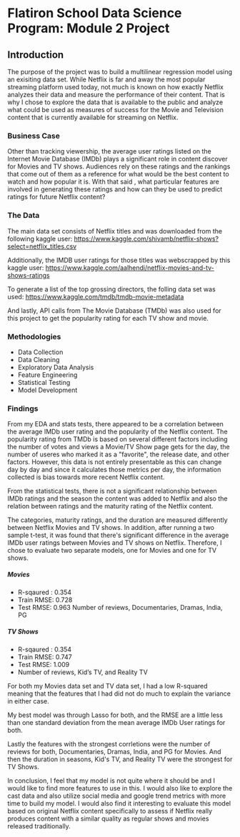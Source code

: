 # Flatiron School Data Science Program: Module 2 Project

## Introduction

The purpose of the project was to build a multilinear regression model using an exisiting data set. While Netflix is far and away the most popular streaming platform used today, not much is known on how exactly Netflix analyzes their data and measure the performance of their content. That is why I chose to explore the data that is available to the public and analyze what could be used as measures of success for the Movie and Television content that is currently available for streaming on Netflix.

### Business Case
Other than tracking viewership, the average user ratings listed on the Internet Movie Database (IMDb) plays a significant role in content discover for Movies and TV shows. Audiences rely on these ratings and the rankings that come out of them as a reference for what would be the best content to watch and how popular it is. With that said , what particular features are involved in generating these ratings and how can they be used to predict ratings for future Netflix content?

### The Data
The main data set consists of Netflix titles and was downloaded from the following kaggle user: https://www.kaggle.com/shivamb/netflix-shows?select=netflix_titles.csv

Additionally, the IMDB user ratings for those titles was webscrapped by this kaggle user: https://www.kaggle.com/aalhendi/netflix-movies-and-tv-shows-ratings

To generate a list of the top grossing directors, the folling data set was used: https://www.kaggle.com/tmdb/tmdb-movie-metadata

And lastly, API calls from The Movie Database (TMDb) was also used for this project to get the popularity rating for each TV show and movie.

### Methodologies
- Data Collection
- Data Cleaning
- Exploratory Data Analysis
- Feature Engineering
- Statistical Testing
- Model Development


### Findings

From my EDA and stats tests, there appeared to be a correlation between the average IMDb user rating and the popularity of the Netflix content. The popularity rating from TMDb is based on several different factors including the number of votes and views a Movie/TV Show page gets for the day, the number of useres who marked it as a "favorite", the release date, and other factors. However, this data is not entirely presentable as this can change day by day and since it calculates those metrics per day, the information collected is bias towards more recent Netflix content.

From the statistical tests,  there is not a significant relationship between IMDb ratings and the season the content was added to Netflix and also the relation between ratings and the maturity rating of the Netflix content.

The categories, maturity ratings, and the duration are measured differently between Netflix Movies and TV shows. In addition, after running a two sample t-test, it was found that there's significant difference in the average IMDb user ratings between Movies and TV shows on Netflix. Therefore, I chose to evaluate two separate models, one for Movies and one for TV shows.

##### Movies
- R-sqaured : 0.354
- Train RMSE: 0.728
- Test RMSE: 0.963
Number of reviews, Documentaries, Dramas, India, PG

##### TV Shows
- R-sqaured : 0.354
- Train RMSE: 0.747
- Test RMSE: 1.009
- Number of reviews, Kid’s TV, and Reality TV

For both my Movies data set and TV data set, I had a low R-squared meaning that the features that I had did not do much to explain the variance in either case.

My best model was through Lasso for both, and the RMSE are a little less than one standard deviation from the mean average IMDb User ratings for both.

Lastly the features with the strongest corrletions were the number of reviews for both, Documentaries, Dramas, India, and PG for Movies. And then the duration in seasons, Kid's TV, and Reality TV were the strongest for TV Shows.

In conclusion, I feel that my model is not quite where it should be and I would like to find more features to use in this. I would also like to explore the cast data and also utilize social media and google trend metrics with more time to build my model. I would also find it interesting to evaluate this model based on original Netflix content specifically to assess if Netflix really produces content with a similar quality as regular shows and movies released traditionally.

